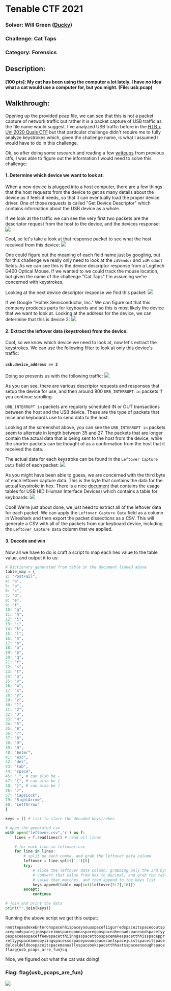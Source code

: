 # Tenable CTF 2021

### Solver: Will Green ([Ducky](https://github.com/wlg0005))
### Challenge: Cat Taps
### Category: Forensics

## Description:
#### [100 pts]: My cat has been using the computer a lot lately. I have no idea what a cat would use a computer for, but you might. (File: usb.pcap)

## Walkthrough:

Opening up the provided pcap file, we can see that this is not a packet capture of network traffic but rather it is a packet capture of USB traffic as the file name would suggest. I've analyzed USB traffic before in the [HTB x Uni 2020 Quals CTF](https://github.com/uahcyber/ctfwriteups/blob/master/hackthebox-uni-2020/forensics/Plug.pdf) but that particular challenge didn't require me to fully analyze keystrokes which, given the challenge name, is what I assumed I would have to do in this challenge.

Ok, so after doing some research and reading a few [writeups](https://abawazeeer.medium.com/kaizen-ctf-2018-reverse-engineer-usb-keystrok-from-pcap-file-2412351679f4) from previous ctfs, I was able to figure out the information I would need to solve this challenge:

#### 1. Determine which device we want to look at:

When a new device is plugged into a host computer, there are a few things that the host requests from the device to get as many details about the device as it feels it needs, so that it can eventually load the proper device driver. One of those requests is called "Get Device Descriptor" which contains information about the USB device as a whole. 

If we look at the traffic we can see the very first two packets are the descriptor request from the host to the device, and the devices response:
![](Cat%20Taps%20Writeup.001.png)

Cool, so let's take a look at that response packet to see what the host received from this device:
![](Cat%20Taps%20Writeup.002.png)

One could figure out the meaning of each field name just by googling, but for this challenge we really only need to look at the `idVendor` and `idProduct` fields. As we can see this is the device descriptor response from a Logitech G400 Optical Mouse. If we wanted to we could track the mouse location, but given the name of the challenge "Cat Taps" I'm assuming we're concerned with keystrokes.

Looking at the next device descriptor response we find this packet:
![](Cat%20Taps%20Writeup.003.png)

If we Google "Holtek Semiconductor, Inc." We can figure out that this company produces parts for keyboards and so this is most likely the device that we want to look at. Looking at the address for the device, we can determine that this is device 2:
![](Cat%20Taps%20Writeup.004.png)

#### 2. Extract the leftover data (keystrokes) from the device:

Cool, so we know which device we need to look at, now let's extract the keystrokes. We can use the following filter to look at only this device's traffic:

#### `usb.device_address == 2`

Doing so presents us with the following traffic:
![](Cat%20Taps%20Writeup.005.png)

As you can see, there are various descriptor requests and responses that setup the device for use, and then around 800 `URB_INTERRUPT in` packets if you continue scrolling. 

`URB_INTERRUPT in` packets are regularly scheduled IN or OUT transactions between the host and the USB device. These are the type of packets that mice and keyboards use to send data to the host. 

Looking at the screenshot above, you can see the `URB_INTERRUPT in` packets seem to alternate in length between 35 and 27. The packets that are longer contain the actual data that is being sent to the host from the device, while the shorter packets can be thought of as a confirmation from the host that it received the data.

The actual data for each keystroke can be found in the `Leftover Capture Data` field of each packet:
![](Cat%20Taps%20Writeup.006.png)

As you might have been able to guess, we are concerned with the third byte of each leftover capture data. This is the byte that contains the data for the actual keystroke in hex. There is a nice [document](https://www.usb.org/sites/default/files/documents/hut1_12v2.pdf) that contains the usage tables for USB HID (Human Interface Devices) which contains a table for keyboards:
![](Cat%20Taps%20Writeup.007.png)

Cool! We're just about done, we just need to extract all of the leftover data for each packet. We can apply the `Leftover Capture Data` field as a column in Wireshark and then export the packet dissections as a CSV. This will generate a CSV with all of the packets from our keyboard device, including the `Leftover Capture Data` column that we applied.

#### 3. Decode and win
Now all we have to do is craft a script to map each hex value to the table value, and output it to us:

```python
# Dictionary generated from table in the document linked above
table_map = {
2: "PostFail",
4: "a",
5: "b",
6: "c",
7: "d",
8: "e",
9: "f",
10: "g",
11: "h",
12: "i",
13: "j",
14: "k",
15: "l",
16: "m",
17: "n",
18: "o",
19: "p",
20: "q",
21: "r",
22: "s",
23: "t",
24: "u",
25: "v",
26: "w",
27: "x",
28: "y",
29: "z",
30: "1",
31: "2",
32: "3",
33: "4",
34: "5",
35: "6",
36: "7",
37: "8",
38: "9",
39: "0",
40: "Enter",
41: "esc",
42: "del",
43: "tab",
44: "space",
45: "_", # can also be - 
47: "{", # can also be [
48: "}", # can also be ]
56: "/",
57: "CapsLock",
79: "RightArrow",
80: "LetfArrow"
}

keys = [] # list to store the decoded keystrokes

# open the generated csv
with open("leftover.csv",'r') as f:
    lines = f.readlines() # read all lines

    # for each line in leftover.csv
    for line in lines:
        # split on each comma, and grab the leftover data column
        leftover = line.split(',')[6]
        try:
            # slice the leftover data column, grabbing only the 3rd byte
            # convert that value from hex to decimal, and grab the table_map
            # value that matches, and then append to the keys list
            keys.append(table_map[int(leftover[5:7],16)])
        except:
            continue

# join and print the data
print("".join(keys))
```

Running the above script we get this output:

`nnottepaadexeEnterohspacehhispaceyoouuspacefiigurredspaceitspaceooutspacegoodspacejjobspaceimmspacegonnaspacegoospaceaheeaadspaceandspacetyypespaceaaspaceffeewspacetthiinngsspacettoospacemakespacetthhisspacepprrettyyspaceannooyiingspacessospaceyoouuspacecantspacejusstspaceitspacedeldeldeldoospaceitspacemanuallyspaceookspacetthhaatsspaceenooughspaceflaag{usb_pcaps_arre_fun}cq`

Nice, we figured out what the cat was doing!

### Flag: flag{usb_pcaps_are_fun}

![](Cat%20Taps%20Writeup.008.gif)





